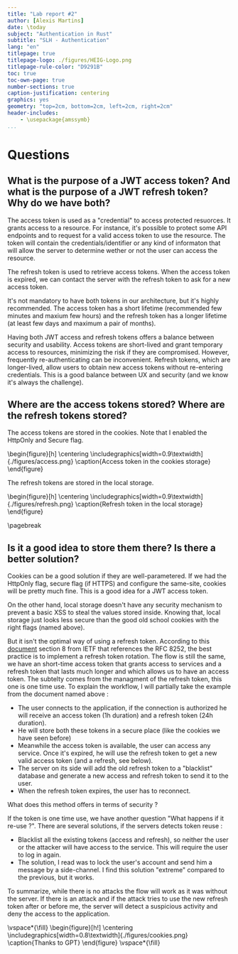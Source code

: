 ```yaml
---
title: "Lab report #2"
author: [Alexis Martins]
date: \today
subject: "Authentication in Rust"
subtitle: "SLH - Authentication"
lang: "en"
titlepage: true
titlepage-logo: ./figures/HEIG-Logo.png
titlepage-rule-color: "D9291B"
toc: true
toc-own-page: true
number-sections: true
caption-justification: centering
graphics: yes
geometry: "top=2cm, bottom=2cm, left=2cm, right=2cm"
header-includes:
    - \usepackage{amssymb}
...
```


# Questions 

## What is the purpose of a JWT access token? And what is the purpose of a JWT refresh token? Why do we have both?

The access token is used as a "credential" to access protected resuorces.
It grants access to a resource.
For instance, it's possible to protect some API endpoints and to request for a valid access token to use the resource.
The token will contain the credentials/identifier or any kind of informaton that will allow the server to determine wether or not the user can access the resource.

The refresh token is used to retrieve access tokens. When the access token is expired, we can contact the server with the refresh token to ask for a new access token.

It's not mandatory to have both tokens in our architecture, but it's highly recommended.
The access token has a short lifetime (recommended few minutes and maxium few hours) and the refresh token has a longer lifetime (at least few days and maximum a pair of months).

Having both JWT access and refresh tokens offers a balance between security and usability.
Access tokens are short-lived and grant temporary access to resources, minimizing the risk if they are compromised.
However, frequently re-authenticating can be inconvenient.
Refresh tokens, which are longer-lived, allow users to obtain new access tokens without re-entering credentials.
This is a good balance between UX and security (and we know it's always the challenge).

## Where are the access tokens stored? Where are the refresh tokens stored?

The access tokens are stored in the cookies.
Note that I enabled the HttpOnly and Secure flag.

\begin{figure}[h]
\centering
\includegraphics[width=0.9\textwidth]{./figures/access.png}
\caption{Access token in the cookies storage}
\end{figure}

The refresh tokens are stored in the local storage.

\begin{figure}[h]
\centering
\includegraphics[width=0.9\textwidth]{./figures/refresh.png}
\caption{Refresh token in the local storage}
\end{figure}


\pagebreak

## Is it a good idea to store them there? Is there a better solution?

Cookies can be a good solution if they are well-parametered. If we had the HttpOnly flag, secure flag (if HTTPS) and configure the same-site, cookies will be pretty much fine.
This is a good idea for a JWT access token.

On the other hand, local storage doesn't have any security mechanism to prevent a basic XSS to steal the values stored inside.
Knowing that, local storage just looks less secure than the good old school cookies with the right flags (named above).

But it isn't the optimal way of using a refresh token. According to this [document](https://datatracker.ietf.org/doc/html/draft-ietf-oauth-browser-based-apps-05#section-8) section 8 from IETF that references the RFC 8252, the best practice is to implement a refresh token rotation. The flow is still the same, we have an short-time access token that grants access to services and a refresh token that lasts much longer and which allows us to have an access token. The subtelty comes from the managment of the refresh token, this one is one time use. To explain the workflow, I will partially take the example from the document named above :

- The user connects to the application, if the connection is authorized he will receive an access token (1h duration) and a refresh token (24h duration).
- He will store both these tokens in a secure place (like the cookies we have seen before)
- Meanwhile the access token is available, the user can access any service. Once it's expired, he will use the refresh token to get a new valid access token (and a refresh, see below).
- The server on its side will add the old refresh token to a "blacklist" database and generate a new access and refresh token to send it to the user.
- When the refresh token expires, the user has to reconnect.

What does this method offers in terms of security ?

If the token is one time use, we have another question "What happens if it re-use ?". There are several solutions, if the servers detects token reuse :

- Blacklist all the existing tokens (access and refresh), so neither the user or the attacker will have access to the service. This will require the user to log in again.
- The solution, I read was to lock the user's account and send him a message by a side-channel. I find this solution "extreme" compared to the previous, but it works.

To summarize, while there is no attacks the flow will work as it was without the server.
If there is an attack and if the attack tries to use the new refresh token after or before me, the server will detect a suspicious activity and deny the access to the application.

\vspace*{\fill} 
\begin{figure}[h!]
    \centering
    \includegraphics[width=0.8\textwidth]{./figures/cookies.png}
    \caption{Thanks to GPT}
\end{figure}
\vspace*{\fill} 
